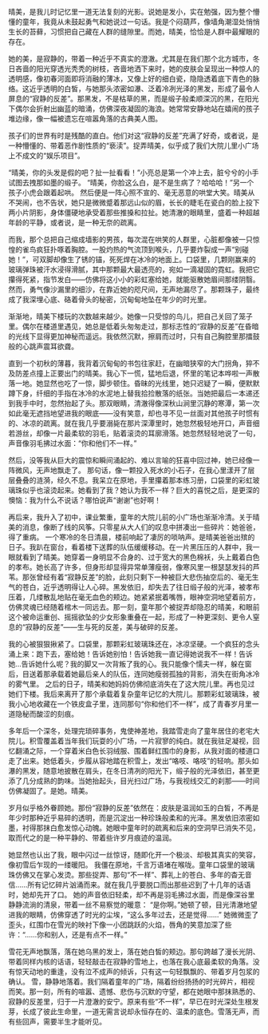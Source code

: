 晴美，是我儿时记忆里一道无法复刻的光影。说她是发小，实在勉强，因为整个懵懂的童年，我竟从未鼓起勇气和她说过一句话。我是个闷葫芦，像墙角潮湿处悄悄生长的苔藓，习惯把自己藏在人群的缝隙里。而她，晴美，恰恰是人群中最耀眼的存在。

她的美，是寂静的，带着一种近乎不真实的澄澈。尤其是在我们那个北方城市，冬日吝啬的阳光穿透光秃秃的树枝，吝啬地洒下来时，她的皮肤会呈现出一种惊人的透明感，像初春河面即将消融的薄冰，又像上好的细白瓷，隐隐透着底下青色的脉络。这近乎透明的白皙，与她那头浓密如瀑、泛着冷冽光泽的黑发，形成了最令人屏息的“寂静的反差”。那黑发，不是枯草的黑，而是缎子般柔顺深沉的黑，在阳光下偶尔会折射出幽蓝的暗涌，仿佛深夜凝固的海浪。她常常安静地站在嬉闹的孩子堆边缘，像一幅被遗忘在喧嚣角落的古典美人图。

孩子们的世界有时是残酷的直白。他们对这“寂静的反差”充满了好奇，或者说，是一种懵懂的、带着恶作剧性质的“亵渎”。捉弄晴美，似乎成了我们大院儿里小广场上不成文的“娱乐项目”。

“晴美，你的头发是假的吧？扯一扯看看！”小亮总是第一个冲上去，脏兮兮的小手试图去拽那如墨的缎子。
“晴美，你脸这么白，是不是生病了？哈哈哈！”另一个孩子小虎会跟着起哄。
然后便是一阵心照不宣的、毫无恶意的哄堂大笑。晴美从不哭闹，也不告状，她只是微微蹙着那远山似的眉，长长的睫毛在瓷白的脸上投下两小片阴影，身体僵硬地承受着那些推搡和拉扯。她清澈的眼睛里，盛着一种超越年龄的平静，或者说，是一种无奈的疏离。

而我，那个总把自己缩成墙影的男孩，每次混在哄笑的人群里，心脏都像被一只惊惶的雀鸟疯狂扑啄着胸腔。一股灼热的气流顶到喉头，几乎要炸裂成一声“别碰她！”，可双脚却像生了锈的锚，死死焊在冰冷的地面上。口袋里，几颗刚赢来的玻璃弹珠被汗水浸得滑腻，其中那颗最大最透亮的，宛如一滴凝固的霓虹。我把它攥得死紧，指节发白——仿佛将这小小的彩虹塞给她，就能驱散她眉间那缕阴翳。然而，勇气像沙漏里的细沙，在靠近她的咫尺间，无声地漏尽了。那颗珠子，最终成了我深埋心底、硌着骨头的秘密，沉甸甸地坠在年少的时光里。

渐渐地，晴美下楼玩的次数越来越少。她像一只受惊的鸟儿，把自己关回了笼子里。偶尔在楼道里遇见，她总是低着头匆匆走过，那标志性的“寂静的反差”在昏暗的光线下显得更加神秘而遥远。我依然沉默，擦肩而过时，只有自己胸腔里那擂鼓般的心跳声震耳欲聋。

直到一个初秋的薄暮，我背着沉甸甸的书包往家赶，在幽暗狭窄的大门拐角，猝不及防差点撞上正要出门的晴美。我心下一慌，猛地后退，怀里的笔记本哗啦一声散落一地。她显然也吃了一惊，脚步顿住。昏昧的光线里，她只迟疑了一瞬，便默默蹲下身，纤细的手指在冰冷的水泥地上替我拾捡散落的纸张。当她把最后一本递还到我手中时，忽然抬起了头。那双眼睛，清澈得像深秋山涧里沉静的寒潭，第一次如此毫无遮挡地望进我的眼底——没有笑意，却也寻不见一丝面对其他孩子时惯有的、冰凉的疏离。就在我几乎要溺毙在那片深潭里时，她忽然极轻地开口，声音细若游丝，却像一片最柔软的羽毛，贴着滚烫的耳廓滑落。她忽然轻轻地说了一句，声音像羽毛拂过水面：“你和他们不一样。”

然后，没等我从巨大的震惊和瞬间涌起的、难以言喻的狂喜中回过神，她已经像一阵微风，无声地飘走了。
那句话，像一颗投入死水的小石子，在我心里漾开了层层叠叠的涟漪，经久不息。我呆立在原地，手里攥着那本练习册，口袋里的彩虹玻璃珠似乎也滚烫起来。她看到了我？她认为我不一样？巨大的喜悦之后，是更深的懊恼：我为什么不说话？哪怕说声“谢谢”也好啊！

再后来，我升入了初中，课业繁重，童年的大院儿前的小广场也渐渐冷清。关于晴美的消息，像断了线的风筝。只零星从大人们的叹息中拼凑出一些碎片：她爸爸，得了重病。
一个寒冷的冬日清晨，楼前响起了凄厉的唢呐声。是晴美爸爸出殡的日子。我趴在窗台，看着楼下送葬的队伍缓缓移动。在一片黑压压的人群中，我一眼就看到了晴美。她穿着一身明显不合身的、过于宽大的黑色棉袄，头上戴着白色的孝布。她长高了许多，但身形却显得异常单薄瘦弱，像寒风里一根瑟瑟发抖的芦苇。那张曾经有着“寂静反差”的脸，此刻只剩下一种被巨大悲伤抽空后的、毫无生气的苍白，近乎透明得让人心碎。黑发依旧，却失去了往日缎子般的光泽，被孝布压着，几缕散乱地贴在毫无血色的颊边。她紧紧抿着嘴唇，眼神空洞地望着前方，仿佛灵魂已经随着棺木一同远去。那一刻，童年那个被捉弄却隐忍的晴美，和眼前这个被命运重创、摇摇欲坠的少女形象重叠在一起，形成了一种更深刻、更令人窒息的“寂静的反差”——生与死的反差，美与破碎的反差。

我的心被狠狠揪紧了。口袋里，那颗彩虹玻璃珠还在，冰凉坚硬。一个疯狂的念头涌上来：跑下去，塞给她！告诉她别怕！告诉她我一直记得她说我不一样！告诉她…告诉她什么呢？我的脚又一次背叛了我的心。我只能像个懦夫一样，躲在窗后，目送着那承载着她最后亲人的队伍，连同她瘦弱孤独的背影，消失在街角冰冷的雾气里。
之后的日子，晴美和她妈妈仿佛彻底消失在了这大院儿里。再也见过她们下楼。我后来离开了那个承载着复杂童年记忆的大院儿。那颗彩虹玻璃珠，被我小心地收藏在一个铁皮盒子里，连同那句“你和他们不一样”，成了青春岁月里一道隐秘而酸涩的刻痕。

多年后一个深冬，处理完琐碎事务，鬼使神差地，我踏雪走向了童年居住的老宅大院儿。积雪覆盖着当年我们玩耍的小广场，一片寂寥的纯白。就在我驻足凝视，回忆翻涌之际，一个穿着米白色长羽绒服、围着鲜红围巾的身影，从我对面的楼道口走了出来。她低着头，步履从容地踏在积雪上，发出“咯吱、咯吱”的轻响。那头如瀑的黑发，随意地披散在肩头，在冬日清冽的阳光下，缎子般的光泽依旧，甚至更添了几分成熟的韵味。当她抬起头，目光扫过广场，与我视线交汇的刹那——时间仿佛凝固了。是她。晴美。

岁月似乎格外眷顾她。那份“寂静的反差”依然在：皮肤是温润如玉的白皙，不再是年少时那种近乎易碎的透明，而是沉淀出一种珍珠般柔和的光泽。黑发依旧浓密如墨，衬得那抹白愈发惊心动魄。她眼中童年时的疏离和后来的空洞早已消失不见，取而代之的是一种平静的、带着些许岁月痕迹的温润。

她显然也认出了我，眼中闪过一丝惊讶，随即化开一个极淡、却极其真实的笑容，像初雪后乍现的一缕暖阳。
我僵在原地，千言万语堵在喉咙。童年口袋里的玻璃珠仿佛又在掌心发烫。那些捉弄、那句“不一样”、葬礼上的苍白、多年的杳无音信……所有记忆碎片汹涌而来。就在我几乎要脱口而出那些迟到了十几年的话语时，她却先开了口。
她的声音依旧轻柔，却不再是羽毛拂过水面，而是像深谷里静静流淌的清泉，带着一丝不易察觉的暖意：
“是你啊。”她顿了顿，目光清澈地望进我的眼睛，仿佛穿透了时光的尘埃，“这么多年过去，还是觉得……”
她微微歪了歪头，红围巾在雪光的映衬下像一小团跳跃的火焰，唇角的笑意加深了些许：“……你和别人，还是有点不一样。”

雪花无声地飘落，落在她乌黑的发上，落在她白皙的颊边。那句跨越了漫长光阴、带着同样内核的话语，轻轻敲击在寂静的雪地上，也落在我心底最柔软的角落。没有惊天动地的重逢，没有泣不成声的倾诉，只有这一句轻飘飘的、带着岁月包浆的确认。
雪，静静地落着。我们隔着童年的广场，隔着纷纷扬扬的时光碎片，相视而笑。那一刻，所有的喧嚣、遗憾、悲伤与沉默的守望，都在她眼中那抹熟悉的、寂静的反差里，归于一片澄澈的安宁。原来有些“不一样”，早已在时光深处生根发芽，长成了彼此生命里，一道无需言说却永恒存在的、温柔的底色。雪落无声，而有些回声，需要半生才能听见。